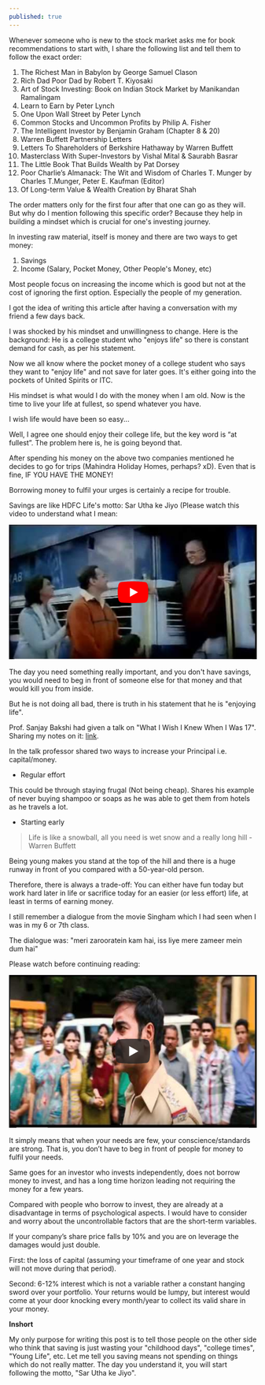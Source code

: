 ```yaml
---
published: true
---
```

Whenever someone who is new to the stock market asks me for book recommendations to start with, I share the following list and tell them to follow the exact order:

1. The Richest Man in Babylon by George Samuel Clason
2. Rich Dad Poor Dad by Robert T. Kiyosaki
3. Art of Stock Investing: Book on Indian Stock Market by Manikandan Ramalingam
4. Learn to Earn by Peter Lynch
5. One Upon Wall Street by Peter Lynch
6. Common Stocks and Uncommon Profits by Philip A. Fisher
7. The Intelligent Investor by Benjamin Graham (Chapter 8 & 20)
8. Warren Buffett Partnership Letters
9. Letters To Shareholders of Berkshire Hathaway by Warren Buffett
10. Masterclass With Super-Investors by Vishal Mital & Saurabh Basrar
11. The Little Book That Builds Wealth by Pat Dorsey
12. Poor Charlie’s Almanack: The Wit and Wisdom of Charles T. Munger by Charles T.Munger, Peter E. Kaufman (Editor)
13. Of Long-term Value & Wealth Creation by Bharat Shah

The order matters only for the first four after that one can go as they will. But why do I mention following this specific order? Because they help in building a mindset which is crucial for one's investing journey.

In investing raw material, itself is money and there are two ways to get money:
1. Savings
2. Income (Salary, Pocket Money, Other People's Money, etc)

Most people focus on increasing the income which is good but not at the cost of ignoring the first option. Especially the people of my generation.

I got the idea of writing this article after having a conversation with my friend a few days back.

I was shocked by his mindset and unwillingness to change. Here is the background:
He is a college student who "enjoys life" so there is constant demand for cash, as per his statement.

Now we all know where the pocket money of a college student who says they want to "enjoy life" and not save for later goes. It's either going into the pockets of United Spirits or ITC.

His mindset is what would I do with the money when I am old. Now is the time to live your life at fullest, so spend whatever you have.

I wish life would have been so easy...

Well, I agree one should enjoy their college life, but the key word is “at fullest”. The problem here is, he is going beyond that.

After spending his money on the above two companies mentioned he decides to go for trips (Mahindra Holiday Homes, perhaps? xD). Even that is fine, IF YOU HAVE THE MONEY!

Borrowing money to fulfil your urges is certainly a recipe for trouble.

Savings are like HDFC Life's motto: Sar Utha ke Jiyo (Please watch this video to understand what I mean:

[![saruthakejiyo](/assets/saruthakejiyo.PNG)](https://www.youtube.com/watch?v=ui9GPNYpvVc)

The day you need something really important, and you don't have savings, you would need to beg in front of someone else for that money and that would kill you from inside.

But he is not doing all bad, there is truth in his statement that he is "enjoying life".

Prof. Sanjay Bakshi had given a talk on "What I Wish I Knew When I Was 17". Sharing my notes on it: [link](https://twitter.com/badola_arjun/status/1353260875872923649).

In the talk professor shared two ways to increase your Principal i.e. capital/money.

- Regular effort

This could be through staying frugal (Not being cheap). Shares his example of never buying shampoo or soaps as he was able to get them from hotels as he travels a lot.

- Starting early

> Life is like a snowball, all you need is wet snow and a really long hill - Warren Buffett

Being young makes you stand at the top of the hill and there is a huge runway in front of you compared with a 50-year-old person.

Therefore, there is always a trade-off: You can either have fun today but work hard later in life or sacrifice today for an easier (or less effort) life, at least in terms of earning money.

I still remember a dialogue from the movie Singham which I had seen when I was in my 6 or 7th class.

The dialogue was: "meri zarooratein kam hai, iss liye mere zameer mein dum hai"

Please watch before continuing reading:

[![singham](/assets/singham.PNG)](https://www.youtube.com/watch?v=mK6rc84fFLc)

It simply means that when your needs are few, your conscience/standards are strong. That is, you don’t have to beg in front of people for money to fulfil your needs.

Same goes for an investor who invests independently, does not borrow money to invest, and has a long time horizon leading not requiring the money for a few years.

Compared with people who borrow to invest, they are already at a disadvantage in terms of psychological aspects. I would have to consider and worry about the uncontrollable factors that are the short-term variables.

If your company’s share price falls by 10% and you are on leverage the damages would just double.

First: the loss of capital (assuming your timeframe of one year and stock will not move during that period). 

Second: 6-12% interest which is not a variable rather a constant hanging sword over your portfolio. Your returns would be lumpy, but interest would come at your door knocking every month/year to collect its valid share in your money.

**Inshort**

My only purpose for writing this post is to tell those people on the other side who think that saving is just wasting your "childhood days", "college times", "Young Life", etc. Let me tell you saving means not spending on things which do not really matter. The day you understand it, you will start following the motto, "Sar Utha ke Jiyo".
